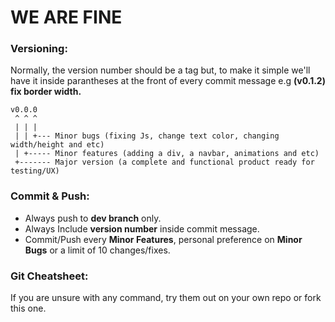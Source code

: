 # WE ARE FINE


### Versioning:
Normally, the version number should be a tag but, to make it simple we'll have it inside parantheses at the front of every commit message e.g **(v0.1.2) fix border width.**
```
v0.0.0
 ^ ^ ^
 | | |
 | | +--- Minor bugs (fixing Js, change text color, changing width/height and etc)
 | +----- Minor features (adding a div, a navbar, animations and etc)
 +------- Major version (a complete and functional product ready for testing/UX)
```

### Commit & Push:
* Always push to **dev branch** only.
* Always Include **version number** inside commit message.
* Commit/Push every **Minor Features**, personal preference on **Minor Bugs** or a limit of 10 changes/fixes.

### Git Cheatsheet:
If you are unsure with any command, try them out on your own repo or fork this one.

